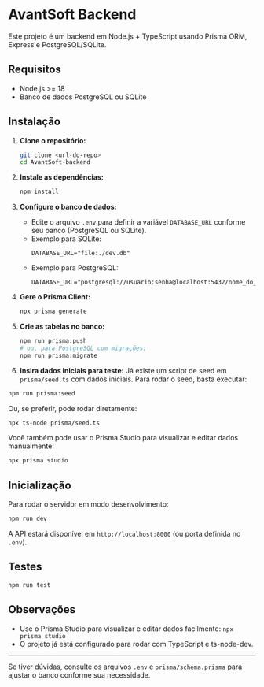 # AvantSoft Backend

Este projeto é um backend em Node.js + TypeScript usando Prisma ORM, Express e PostgreSQL/SQLite.

## Requisitos

- Node.js >= 18
- Banco de dados PostgreSQL ou SQLite

## Instalação

1. **Clone o repositório:**
   ```sh
   git clone <url-do-repo>
   cd AvantSoft-backend
   ```
2. **Instale as dependências:**
   ```sh
   npm install
   ```
3. **Configure o banco de dados:**
   - Edite o arquivo `.env` para definir a variável `DATABASE_URL` conforme seu banco (PostgreSQL ou SQLite).
   - Exemplo para SQLite:
     ```env
     DATABASE_URL="file:./dev.db"
     ```
   - Exemplo para PostgreSQL:
     ```env
     DATABASE_URL="postgresql://usuario:senha@localhost:5432/nome_do_banco"
     ```
4. **Gere o Prisma Client:**
   ```sh
   npx prisma generate
   ```
5. **Crie as tabelas no banco:**

   ```sh
   npm run prisma:push
   # ou, para PostgreSQL com migrações:
   npm run prisma:migrate
   ```

6. **Insira dados iniciais para teste:**
   Já existe um script de seed em `prisma/seed.ts` com dados iniciais.
   Para rodar o seed, basta executar:

```sh
npm run prisma:seed
```

Ou, se preferir, pode rodar diretamente:

```sh
npx ts-node prisma/seed.ts
```

Você também pode usar o Prisma Studio para visualizar e editar dados manualmente:

```sh
npx prisma studio
```

## Inicialização

Para rodar o servidor em modo desenvolvimento:

```sh
npm run dev
```

A API estará disponível em `http://localhost:8000` (ou porta definida no `.env`).

## Testes

```sh
npm run test
```

## Observações

- Use o Prisma Studio para visualizar e editar dados facilmente: `npx prisma studio`
- O projeto já está configurado para rodar com TypeScript e ts-node-dev.

---

Se tiver dúvidas, consulte os arquivos `.env` e `prisma/schema.prisma` para ajustar o banco conforme sua necessidade.
